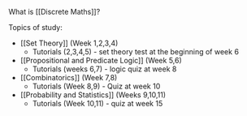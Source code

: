 What is [[Discrete Maths]]?

Topics of study:
- [[Set Theory]] (Week 1,2,3,4)
	- Tutorials (2,3,4,5) - set theory test at the beginning of week 6
- [[Propositional and Predicate Logic]] (Week 5,6)
	- Tutorials (weeks 6,7) - logic quiz at week 8 
- [[Combinatorics]] (Week 7,8)
	- Tutorials (Week 8,9) - Quiz at week 10
- [[Probability and Statistics]] (Weeks 9,10,11)
	- Tutorials (Week 10,11) - quiz at week 15

